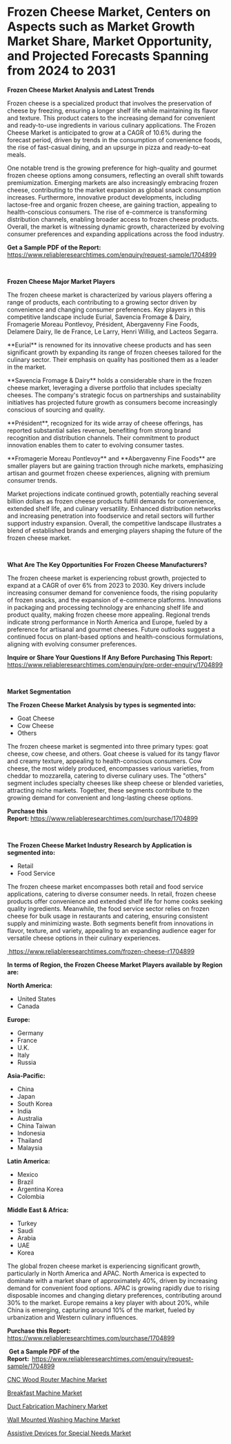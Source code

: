 <p><h1>Frozen Cheese Market, Centers on Aspects such as Market Growth Market Share, Market Opportunity, and Projected Forecasts Spanning from 2024 to 2031</h1></p><p><strong>Frozen Cheese Market Analysis and Latest Trends</strong></p>
<p><p>Frozen cheese is a specialized product that involves the preservation of cheese by freezing, ensuring a longer shelf life while maintaining its flavor and texture. This product caters to the increasing demand for convenient and ready-to-use ingredients in various culinary applications. The Frozen Cheese Market is anticipated to grow at a CAGR of 10.6% during the forecast period, driven by trends in the consumption of convenience foods, the rise of fast-casual dining, and an upsurge in pizza and ready-to-eat meals. </p><p>One notable trend is the growing preference for high-quality and gourmet frozen cheese options among consumers, reflecting an overall shift towards premiumization. Emerging markets are also increasingly embracing frozen cheese, contributing to the market expansion as global snack consumption increases. Furthermore, innovative product developments, including lactose-free and organic frozen cheese, are gaining traction, appealing to health-conscious consumers. The rise of e-commerce is transforming distribution channels, enabling broader access to frozen cheese products. Overall, the market is witnessing dynamic growth, characterized by evolving consumer preferences and expanding applications across the food industry.</p></p>
<p><strong>Get a Sample PDF of the Report:&nbsp;</strong> <a href="https://www.reliableresearchtimes.com/enquiry/request-sample/1704899?utm_campaign=1593&utm_medium=2&utm_source=Github&utm_content=ia&utm_term=21102024&utm_id=frozen-cheese">https://www.reliableresearchtimes.com/enquiry/request-sample/1704899</a></p>
<p>&nbsp;</p>
<p><strong>Frozen Cheese Major Market Players</strong></p>
<p><p>The frozen cheese market is characterized by various players offering a range of products, each contributing to a growing sector driven by convenience and changing consumer preferences. Key players in this competitive landscape include Eurial, Savencia Fromage & Dairy, Fromagerie Moreau Pontlevoy, Président, Abergavenny Fine Foods, Delamere Dairy, Ile de France, Le Larry, Henri Willig, and Lacteos Segarra.</p><p>**Eurial** is renowned for its innovative cheese products and has seen significant growth by expanding its range of frozen cheeses tailored for the culinary sector. Their emphasis on quality has positioned them as a leader in the market.</p><p>**Savencia Fromage & Dairy** holds a considerable share in the frozen cheese market, leveraging a diverse portfolio that includes specialty cheeses. The company's strategic focus on partnerships and sustainability initiatives has projected future growth as consumers become increasingly conscious of sourcing and quality.</p><p>**Président**, recognized for its wide array of cheese offerings, has reported substantial sales revenue, benefiting from strong brand recognition and distribution channels. Their commitment to product innovation enables them to cater to evolving consumer tastes.</p><p>**Fromagerie Moreau Pontlevoy** and **Abergavenny Fine Foods** are smaller players but are gaining traction through niche markets, emphasizing artisan and gourmet frozen cheese experiences, aligning with premium consumer trends.</p><p>Market projections indicate continued growth, potentially reaching several billion dollars as frozen cheese products fulfill demands for convenience, extended shelf life, and culinary versatility. Enhanced distribution networks and increasing penetration into foodservice and retail sectors will further support industry expansion. Overall, the competitive landscape illustrates a blend of established brands and emerging players shaping the future of the frozen cheese market.</p></p>
<p>&nbsp;</p>
<p><strong>What Are The Key Opportunities For Frozen Cheese Manufacturers?</strong></p>
<p><p>The frozen cheese market is experiencing robust growth, projected to expand at a CAGR of over 6% from 2023 to 2030. Key drivers include increasing consumer demand for convenience foods, the rising popularity of frozen snacks, and the expansion of e-commerce platforms. Innovations in packaging and processing technology are enhancing shelf life and product quality, making frozen cheese more appealing. Regional trends indicate strong performance in North America and Europe, fueled by a preference for artisanal and gourmet cheeses. Future outlooks suggest a continued focus on plant-based options and health-conscious formulations, aligning with evolving consumer preferences.</p></p>
<p><strong>Inquire or Share Your Questions If Any Before Purchasing This Report:</strong> <a href="https://www.reliableresearchtimes.com/enquiry/pre-order-enquiry/1704899?utm_campaign=1593&utm_medium=2&utm_source=Github&utm_content=ia&utm_term=21102024&utm_id=frozen-cheese">https://www.reliableresearchtimes.com/enquiry/pre-order-enquiry/1704899</a></p>
<p>&nbsp;</p>
<p><strong>Market Segmentation</strong></p>
<p><strong>The Frozen Cheese Market Analysis by types is segmented into:</strong></p>
<p><ul><li>Goat Cheese</li><li>Cow Cheese</li><li>Others</li></ul></p>
<p><p>The frozen cheese market is segmented into three primary types: goat cheese, cow cheese, and others. Goat cheese is valued for its tangy flavor and creamy texture, appealing to health-conscious consumers. Cow cheese, the most widely produced, encompasses various varieties, from cheddar to mozzarella, catering to diverse culinary uses. The "others" segment includes specialty cheeses like sheep cheese or blended varieties, attracting niche markets. Together, these segments contribute to the growing demand for convenient and long-lasting cheese options.</p></p>
<p><strong>Purchase this Report:&nbsp;</strong><a href="https://www.reliableresearchtimes.com/purchase/1704899?utm_campaign=1593&utm_medium=2&utm_source=Github&utm_content=ia&utm_term=21102024&utm_id=frozen-cheese">https://www.reliableresearchtimes.com/purchase/1704899</a></p>
<p>&nbsp;</p>
<p><strong>The Frozen Cheese Market Industry Research by Application is segmented into:</strong></p>
<p><ul><li>Retail</li><li>Food Service</li></ul></p>
<p><p>The frozen cheese market encompasses both retail and food service applications, catering to diverse consumer needs. In retail, frozen cheese products offer convenience and extended shelf life for home cooks seeking quality ingredients. Meanwhile, the food service sector relies on frozen cheese for bulk usage in restaurants and catering, ensuring consistent supply and minimizing waste. Both segments benefit from innovations in flavor, texture, and variety, appealing to an expanding audience eager for versatile cheese options in their culinary experiences.</p></p>
<p><a href="https://www.reliableresearchtimes.com/frozen-cheese-r1704899?utm_campaign=1593&utm_medium=2&utm_source=Github&utm_content=ia&utm_term=21102024&utm_id=frozen-cheese">&nbsp;https://www.reliableresearchtimes.com/frozen-cheese-r1704899</a></p>
<p><strong>In terms of Region, the Frozen Cheese Market Players available by Region are:</strong></p>
<p>
    <p> <strong> North America: </strong>
        <ul>
            <li>United States</li>
            <li>Canada</li>
        </ul>
        </p> 
    <p> <strong> Europe: </strong>
        <ul>
            <li>Germany</li>
            <li>France</li>
            <li>U.K.</li>
            <li>Italy</li>
            <li>Russia</li>
        </ul>
        </p> 
    <p> <strong> Asia-Pacific: </strong>
        <ul>
            <li>China</li>
            <li>Japan</li>
            <li>South Korea</li>
            <li>India</li>
            <li>Australia</li>
            <li>China Taiwan</li>
            <li>Indonesia</li>
            <li>Thailand</li>
            <li>Malaysia</li>
        </ul>
        </p> 
    <p> <strong> Latin America: </strong>
        <ul>
            <li>Mexico</li>
            <li>Brazil</li>
            <li>Argentina Korea</li>
            <li>Colombia</li>
        </ul>
        </p> 
    <p> <strong> Middle East & Africa: </strong>
        <ul>
            <li>Turkey</li>
            <li>Saudi</li>
            <li>Arabia</li>
            <li>UAE</li>
            <li>Korea</li>
        </ul>
    </p>
    </p>
<p><p>The global frozen cheese market is experiencing significant growth, particularly in North America and APAC. North America is expected to dominate with a market share of approximately 40%, driven by increasing demand for convenient food options. APAC is growing rapidly due to rising disposable incomes and changing dietary preferences, contributing around 30% to the market. Europe remains a key player with about 20%, while China is emerging, capturing around 10% of the market, fueled by urbanization and Western culinary influences.</p></p>
<p><strong>Purchase this Report: </strong><a href="https://www.reliableresearchtimes.com/purchase/1704899?utm_campaign=1593&utm_medium=2&utm_source=Github&utm_content=ia&utm_term=21102024&utm_id=frozen-cheese">https://www.reliableresearchtimes.com/purchase/1704899</a></p>
<p>&nbsp;<strong>Get a Sample PDF of the Report:&nbsp;&nbsp;</strong><a href="https://www.reliableresearchtimes.com/enquiry/request-sample/1704899?utm_campaign=1593&utm_medium=2&utm_source=Github&utm_content=ia&utm_term=21102024&utm_id=frozen-cheese">https://www.reliableresearchtimes.com/enquiry/request-sample/1704899</a></p>
<p><strong></strong></p>
<p><p><a href="https://www.linkedin.com/pulse/booming-cnc-wood-router-machine-market-sector-analysis-growth-ykrpe?utm_campaign=1593&utm_medium=2&utm_source=Github&utm_content=ia&utm_term=21102024&utm_id=frozen-cheese">CNC Wood Router Machine Market</a></p><p><a href="https://www.linkedin.com/pulse/breakfast-machine-market-global-regional-analysis-2024-2031-fhxfe?utm_campaign=1593&utm_medium=2&utm_source=Github&utm_content=ia&utm_term=21102024&utm_id=frozen-cheese">Breakfast Machine Market</a></p><p><a href="https://www.linkedin.com/pulse/in-depth-analysis-global-duct-fabrication-machinery-market-scope-yi0me?utm_campaign=1593&utm_medium=2&utm_source=Github&utm_content=ia&utm_term=21102024&utm_id=frozen-cheese">Duct Fabrication Machinery Market</a></p><p><a href="https://www.linkedin.com/pulse/wall-mounted-washing-machine-market-indicators-size-regional-lhfme?utm_campaign=1593&utm_medium=2&utm_source=Github&utm_content=ia&utm_term=21102024&utm_id=frozen-cheese">Wall Mounted Washing Machine Market</a></p><p><a href="https://www.linkedin.com/pulse/insights-assistive-devices-special-needs-market-size-which-4xqlf?utm_campaign=1593&utm_medium=2&utm_source=Github&utm_content=ia&utm_term=21102024&utm_id=frozen-cheese">Assistive Devices for Special Needs Market</a></p></p>